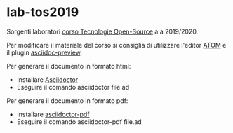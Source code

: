 # lab-tos2019

Sorgenti laboratori [corso Tecnologie Open-Source](https://elearning.unipd.it/math/course/view.php?id=393) a.a 2019/2020.

Per modificare il materiale del corso si consiglia di utilizzare l'editor [ATOM](https://atom.io/) e il plugin [asciidoc-preview](https://atom.io/packages/asciidoc-preview).

Per generare il documento in formato html:

- Installare [Asciidoctor](https://asciidoctor.org/)
- Eseguire il comando asciidoctor file.ad

Per generare il documento in formato pdf:

- Installare [asciidoctor-pdf](https://asciidoctor.org/docs/asciidoctor-pdf/)
- Eseguire il comando asciidoctor-pdf file.ad
